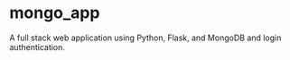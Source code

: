 # mongo_app
A full stack web application using Python, Flask, and MongoDB and login authentication.
